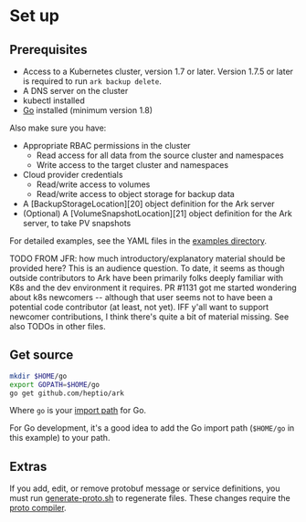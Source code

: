 # Set up

## Prerequisites

* Access to a Kubernetes cluster, version 1.7 or later. Version 1.7.5 or later is required to run `ark backup delete`.
* A DNS server on the cluster
* kubectl installed
* [Go][5] installed (minimum version 1.8)

Also make sure you have:

* Appropriate RBAC permissions in the cluster
  * Read access for all data from the source cluster and namespaces
  * Write access to the target cluster and namespaces
* Cloud provider credentials
  * Read/write access to volumes
  * Read/write access to object storage for backup data
* A [BackupStorageLocation][20] object definition for the Ark server
* (Optional) A [VolumeSnapshotLocation][21] object definition for the Ark server, to take PV snapshots

For detailed examples, see the YAML files in the [examples directory][6].

TODO FROM JFR: how much introductory/explanatory material should be provided here? This is an audience question. To date, it seems as though outside contributors to Ark have been primarily folks deeply familiar with K8s and the dev environment it requires. PR #1131 got me started wondering about k8s newcomers -- although that user seems not to have been a potential code contributor (at least, not yet). IFF y'all want to support newcomer contributions, I think there's quite a bit of material missing. See also TODOs in other files.

## Get source

```bash
mkdir $HOME/go
export GOPATH=$HOME/go
go get github.com/heptio/ark
```

Where `go` is your [import path][4] for Go.

For Go development, it's a good idea to add the Go import path (`$HOME/go` in this example) to your path.

## Extras

If you add, edit, or remove protobuf message or service definitions, you must run [generate-proto.sh][13] to regenerate files. These changes require the [proto compiler][14].

[4]: https://blog.golang.org/organizing-go-code
[5]: https://golang.org/doc/install
[6]: https://github.com/heptio/ark/tree/master/examples
[13]: https://github.com/heptio/ark/blob/master/hack/generate-proto.sh
[14]: https://grpc.io/docs/quickstart/go.html#install-protocol-buffers-v3

